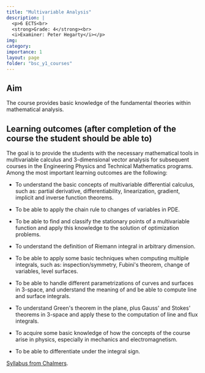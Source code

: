 ```yaml
---
title: "Multivariable Analysis"
description: |
  <p>6 ECTS<br>
  <strong>Grade: 4</strong><br>
  <i>Examiner: Peter Hegarty</i></p>
img:
category:
importance: 1
layout: page
folder: "bsc_y1_courses"
---
```


## Aim

The course provides basic knowledge of the fundamental theories within mathematical analysis.

## Learning outcomes (after completion of the course the student should be able to)

The goal is to provide the students with the necessary mathematical tools in multivariable calculus and 3-dimensional vector analysis for subsequent courses in the Engineering Physics and Technical Mathematics programs. Among the most important learning outcomes are the following:

- To understand the basic concepts of multivariable differential calculus, such as: partial derivative, differentiability, linearization, gradient, implicit and inverse function theorems.

- To be able to apply the chain rule to changes of variables in PDE.

- To be able to find and classify the stationary points of a multivariable function and apply this knowledge to the solution of optimization problems.

- To understand the definition of Riemann integral in arbitrary dimension.

- To be able to apply some basic techniques when computing multiple integrals, such as: inspection/symmetry, Fubini's theorem, change of variables, level surfaces.

- To be able to handle different parametrizations of curves and surfaces in 3-space, and understand the meaning of and be able to compute line and surface integrals.

- To understand Green's theorem in the plane, plus Gauss' and Stokes' theorems in 3-space and apply these to the computation of line and flux integrals.

- To acquire some basic knowledge of how the concepts of the course arise in physics, especially in mechanics and electromagnetism.

- To be able to differentiate under the integral sign.

[Syllabus from Chalmers](https://www.chalmers.se/en/education/your-studies/find-course-and-programme-syllabi/course-syllabus/MVE035/?acYear=2020%2F2021).
